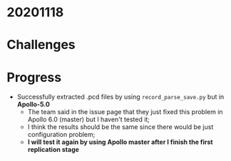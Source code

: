 # 20201118

# Challenges

# Progress
- Successfully extracted .pcd files by using `record_parse_save.py` but in **Apollo-5.0**
  - The team said in the issue page that they just fixed this problem in Apollo 6.0 (master) but I haven't tested it;
  - I think the results should be the same since there would be just configuration problem;
  - **I will test it again by using Apollo master after I finish the first replication stage**
